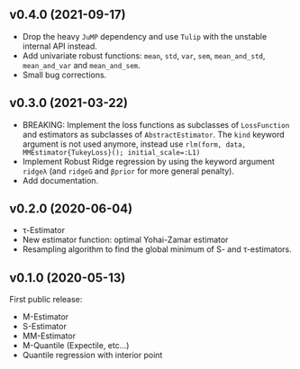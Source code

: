 v0.4.0 (2021-09-17)
-------------------
* Drop the heavy `JuMP` dependency and use `Tulip` with the unstable internal API instead.
* Add univariate robust functions: `mean`, `std`, `var`, `sem`, `mean_and_std`, `mean_and_var` and `mean_and_sem`.
* Small bug corrections.

v0.3.0 (2021-03-22)
-------------------
* BREAKING: Implement the loss functions as subclasses of `LossFunction` and estimators as subclasses of `AbstractEstimator`.
The `kind` keyword argument is not used anymore, instead use `rlm(form, data, MMEstimator{TukeyLoss}(); initial_scale=:L1)`
* Implement Robust Ridge regression by using the keyword argument `ridgeλ` (and `ridgeG` and `βprior` for more general penalty).
* Add documentation.

v0.2.0 (2020-06-04)
-------------------
* τ-Estimator
* New estimator function: optimal Yohai-Zamar estimator
* Resampling algorithm to find the global minimum of S- and τ-estimators.

v0.1.0 (2020-05-13)
-------------------
First public release:
* M-Estimator
* S-Estimator
* MM-Estimator
* M-Quantile (Expectile, etc...)
* Quantile regression with interior point
